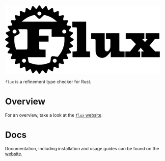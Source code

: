 <img
    src="assets/logo-wide.svg"
    alt="flux logo">

`flux` is a refinement type checker for Rust.

# Overview

For an overview, take a look at the [`flux` website](https://flux-rs.github.io).

# Docs

Documentation, including installation and usage guides can be found on the
[website](https://flux-rs.github.io/flux).
